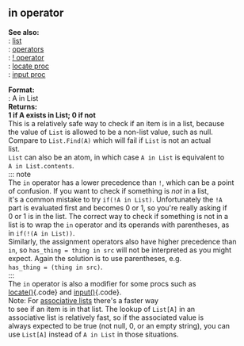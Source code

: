 ## in operator    
**See also:**    
:   [list](/list)    
:   [operators](/operator)    
:   [! operator](/operator/!)    
:   [locate proc](/proc/locate)    
:   [input proc](/proc/input)    
<!-- -->    
**Format:**    
:   A in List    
**Returns:**    
**1 if A exists in List; 0 if not**    
This is a relatively safe way to check if an item is in a list, because    
the value of `List` is allowed to be a non-list value, such as null.    
Compare to `List.Find(A)` which will fail if `List` is not an actual    
list.    
`List` can also be an atom, in which case `A in List` is equivalent to    
`A in List.contents`.    
::: note    
The `in` operator has a lower precedence than `!`, which can be a point    
of confusion. If you want to check if something is *not* in a list,    
it\'s a common mistake to try `if(!A in List)`. Unfortunately the `!A`    
part is evaluated first and becomes 0 or 1, so you\'re really asking if    
0 or 1 is in the list. The correct way to check if something is not in a    
list is to wrap the `in` operator and its operands with parentheses, as    
in `if(!(A in List))`.    
Similarly, the assignment operators also have higher precedence than    
`in`, so `has_thing = thing in src` will not be interpreted as you might    
expect. Again the solution is to use parentheses, e.g.    
`has_thing = (thing in src)`.    
:::    
The `in` operator is also a modifier for some procs such as    
[locate()](/proc/locate){.code} and [input()](/proc/input){.code}.    
Note: For [associative lists](/list/associations) there\'s a faster way    
to see if an item is in that list. The lookup of `List[A]` in an    
associative list is relatively fast, so if the associated value is    
always expected to be true (not null, 0, or an empty string), you can    
use `List[A]` instead of `A in List` in those situations.  